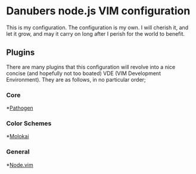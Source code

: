 # Danubers node.js VIM configuration
This is my configuration. The configuration is my own. I will cherish it, and let it grow, and may it carry on long after I perish for the world to benefit. </soppy>
## Plugins
There are many plugins that this configuration will revolve into a nice concise (and hopefully not too boated) VDE (VIM Development Environment). They are as follows, in no particular order;
### Core
*[Pathogen](https://github.com/tpope/vim-pathogen)
### Color Schemes
*[Molokai](https://github.com/tomasr/molokai)
### General
*[Node.vim](https://github.com/moll/vim-node)

